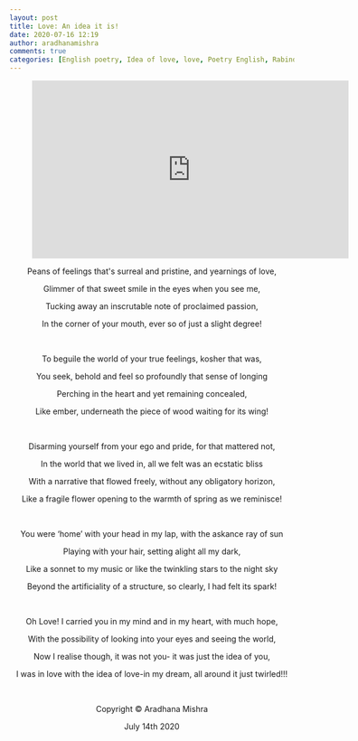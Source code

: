 ```yaml
---
layout: post
title: Love: An idea it is!
date: 2020-07-16 12:19
author: aradhanamishra
comments: true
categories: [English poetry, Idea of love, love, Poetry English, Rabindranath Tagore]
---
```

<p><!-- wp:image {"align":"center","id":1272,"sizeSlug":"large"} --></p>
<figure>
<p><iframe width="560" height="315" src="https://www.youtube.com/embed/eAF_J7yXu-w" frameborder="0" allow="accelerometer; autoplay; encrypted-media; gyroscope; picture-in-picture" allowfullscreen></iframe></p>
</figure>
<figure></figure>
<p><!-- /wp:image -->
<!-- wp:paragraph --></p>
<p style="text-align: center;">Peans of feelings that's surreal and pristine, and yearnings of love,</p>
<p style="text-align: center;">Glimmer of that sweet smile in the eyes when you see me,</p>
<p><!-- /wp:paragraph -->
<!-- wp:paragraph --><!-- /wp:paragraph -->
<!-- wp:paragraph --></p>
<p style="text-align: center;">Tucking away an inscrutable note of proclaimed passion,</p>
<p><!-- /wp:paragraph -->
<!-- wp:paragraph --></p>
<p style="text-align: center;">In the corner of your mouth, ever so of just a slight degree!</p>
<p>&nbsp;</p>
<p><!-- /wp:paragraph -->
<!-- wp:paragraph --></p>
<p style="text-align: center;">To beguile the world of your true feelings, kosher that was,</p>
<p><!-- /wp:paragraph -->
<!-- wp:paragraph --></p>
<p style="text-align: center;">You seek, behold and feel so profoundly that sense of longing</p>
<p><!-- /wp:paragraph -->
<!-- wp:paragraph --></p>
<p style="text-align: center;">Perching in the heart and yet remaining concealed,</p>
<p><!-- /wp:paragraph -->
<!-- wp:paragraph --></p>
<p style="text-align: center;">Like ember, underneath the piece of wood waiting for its wing!</p>
<p>&nbsp;</p>
<p><!-- /wp:paragraph -->
<!-- wp:paragraph --></p>
<p style="text-align: center;">Disarming yourself from your ego and pride, for that mattered not,</p>
<p><!-- /wp:paragraph -->
<!-- wp:paragraph --></p>
<p style="text-align: center;">In the world that we lived in, all we felt was an ecstatic bliss</p>
<p><!-- /wp:paragraph -->
<!-- wp:paragraph --></p>
<p style="text-align: center;">With a narrative that flowed freely, without any obligatory horizon,</p>
<p><!-- /wp:paragraph -->
<!-- wp:paragraph --></p>
<p style="text-align: center;">Like a fragile flower opening to the warmth of spring as we reminisce!</p>
<p>&nbsp;</p>
<p><!-- /wp:paragraph -->
<!-- wp:paragraph --></p>
<p style="text-align: center;">You were ‘home’ with your head in my lap, with the askance ray of sun</p>
<p><!-- /wp:paragraph -->
<!-- wp:paragraph --></p>
<p style="text-align: center;">Playing with your hair, setting alight all my dark,</p>
<p><!-- /wp:paragraph -->
<!-- wp:paragraph --></p>
<p style="text-align: center;">Like a sonnet to my music or like the twinkling stars to the night sky</p>
<p><!-- /wp:paragraph -->
<!-- wp:paragraph --></p>
<p style="text-align: center;">Beyond the artificiality of a structure, so clearly, I had felt its spark!</p>
<p><!-- /wp:paragraph -->
<!-- wp:paragraph --></p>
<p>&nbsp;</p>
<p style="text-align: center;">Oh Love! I carried you in my mind and in my heart, with much hope,</p>
<p><!-- /wp:paragraph -->
<!-- wp:paragraph --></p>
<p style="text-align: center;">With the possibility of looking into your eyes and seeing the world,</p>
<p><!-- /wp:paragraph -->
<!-- wp:paragraph --></p>
<p style="text-align: center;">Now I realise though, it was not you- it was just the idea of you,</p>
<p><!-- /wp:paragraph -->
<!-- wp:paragraph --></p>
<p style="text-align: center;">I was in love with the idea of love-in my dream, all around it just twirled!!!</p>
<p>&nbsp;</p>
<p><!-- /wp:paragraph -->
<!-- wp:paragraph --></p>
<p style="text-align: center;">Copyright © Aradhana Mishra</p>
<p style="text-align: center;">July 14th 2020</p>
<p style="text-align: center;"> </p>
<p><!-- /wp:paragraph --></p>
